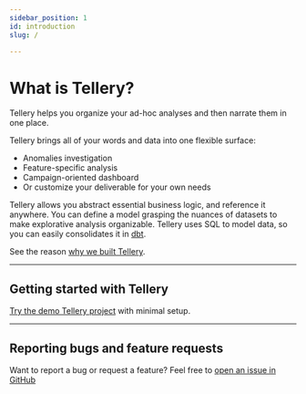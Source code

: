 ```yaml
---
sidebar_position: 1
id: introduction
slug: /

---
```


# What is Tellery?

Tellery helps you organize your ad-hoc analyses and then narrate them in one place.

Tellery brings all of your words and data into one flexible surface:

 * Anomalies investigation
 * Feature-specific analysis
 * Campaign-oriented dashboard
 * Or customize your deliverable for your own needs


Tellery allows you abstract essential business logic, and reference it anywhere. You can define a model grasping the nuances of datasets to make explorative analysis organizable. Tellery uses SQL to model data, so you can easily consolidates it in [dbt](https://www.getdbt.com/). 


See the reason [why we built Tellery](/docs/about).


---

## Getting started with Tellery

[Try the demo Tellery project](/docs/getting-started/quick-setup) with minimal setup.


---
## Reporting bugs and feature requests

Want to report a bug or request a feature? Feel free to [open an issue in GitHub](https://github.com/tellery/tellery/issues/new)